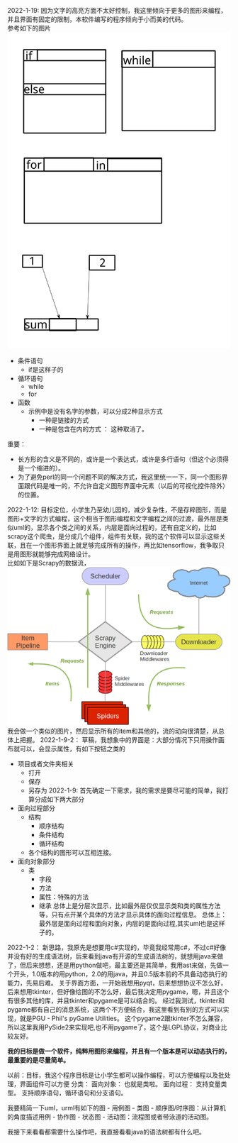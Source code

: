 2022-1-19: 因为文字的高亮方面不太好控制，我这里倾向于更多的图形来编程，并且界面有固定的限制，本软件编写的程序倾向于小而美的代码。  
参考如下的图片  
![](Syntax_diagram_example.svg)  

   - 条件语句
     - if是这样子的
   - 循环语句
     - while
     - for
   - 函数
     - 示例中是没有名字的参数，可以分成2种显示方式
       - 一种是链接的方式
       - 一种是包含在内的方式 ： 这种取消了。

重要： 
   - 长方形的含义是不同的，或许是一个表达式，或许是多行语句（但这个必须得是一个缩进的）。 
   - 为了避免perl的同一个问题不同的解决方式，我这里统一一下，同一个图形界面跟代码是唯一的，不允许自定义图形界面中元素（以后的可视化控件除外）的位置。


2022-1-12: 目标定位，小学生乃至幼儿园的，减少复杂性，不是存粹图形，而是图形+文字的方式编程，这个相当于图形编程和文字编程之间的过渡，最外层是类似uml的，显示各个类之间的关系，内层是面向过程的，还有自定义的，比如scrapy这个爬虫，是分成几个组件，组件有关联，我的这个软件可以显示这些关联，且在一个图形界面上就足够完成所有的操作，再比如tensorflow，我争取只是用图形就能够完成网络设计。  
比如如下是Scrapy的数据流，  
![Scrapy的数据流](./resource/img/scrapy_dataflow.png)  
我会做一个类似的图片，然后显示所有的item和其他的，流的动向很清楚，从总体上把握。
2022-1-9-2： 草稿，我想象中的界面是：大部分情况下只用操作画布就可以，会显示属性，有如下按钮之类的
   - 项目或者文件夹相关
     - 打开
     - 保存
     - 另存为
2022-1-9: 首先确定一下需求，我的需求是要尽可能的简单，我打算分成如下两大部分
   - 面向过程部分
     - 结构
       - 顺序结构
       - 条件结构
       - 循环结构
     - 各个结构的图形可以互相连接。
   - 面向对象部分
     - 类
       - 字段
       - 方法
       - 属性：特殊的方法
       - 继承
总体上是分层次显示，比如最外层仅仅显示类和类的属性方法等，只有点开某个具体的方法才显示具体的面向过程信息。
总体上：最外层是面向过程和面向对象，内层的是面向过程,其实uml也是这样子的。

2022-1-2： 新思路，我原先是想要用c#实现的，毕竟我经常用c#，不过c#好像并没有好的生成语法树，后来看到java有开源的生成语法树的，就想用java来做了，但后来想想，还是用python做吧，最主要还是其简单，我用ast来做，先做一个开头，1.0版本的用python，2.0的用java，并且0.5版本前的不具备动态执行的能力，先易后难。
关于界面方面，一开始我想用pyqt，后来想想协议不怎么好，后来想用tkinter，但好像绘图的不怎么好，最后我决定用pygame，嗯，并且这个有很多其他的库，并且tkinter和pygame是可以结合的。
经过我测试，tkinter和pygame都有自己的消息系统，这两个不方便结合，我这里看到有别的方式可以实现，就是PGU - Phil's pyGame Utilities。
这个pygame2跟tkinter不怎么兼容，所以这里我用PySide2来实现吧,也不用pygame了，这个是LGPL协议，对商业比较友好。


**我的目标是做一个软件，纯粹用图形来编程，并且有一个版本是可以动态执行的，最重要的是尽量简单。**




以前：目标，我这个程序目标是让小学生都可以操作编程，可以方便编程以及批处理，界面组件可以方便
分类：
    面向对象： 也就是类啦。
    面向过程： 
        支持变量类型。
        支持顺序语句，循环语句和分支语句。

我要精简一下uml，urml有如下的图
    - 用例图
    - 类图
    - 顺序图/时序图：从计算机的角度描述用例
    - 协作图
    - 状态图
    - 活动图：流程图或者带泳道的活动图。

我接下来看看都需要什么操作吧，我直接看看java的语法树都有什么吧。